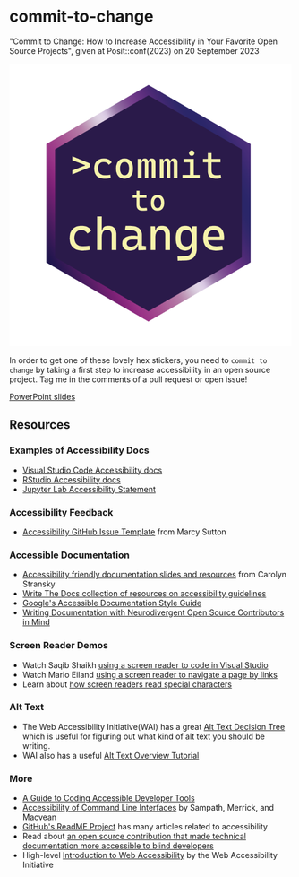 # commit-to-change
 "Commit to Change: How to Increase Accessibility in Your Favorite Open Source Projects", given at Posit::conf(2023) on 20 September 2023

![The design of a hexagon shaped sticker with a dark purple background, a purple to pink gradient border, and pale yellow text that says "commit to change". The word "commit" is stylized to bring to mind the concept of running a "git commit" command on a command line interface.](hex-sticker.png)

In order to get one of these lovely hex stickers, you need to `commit to change` by taking a first step to increase accessibility in an open source project. Tag me in the comments of a pull request or open issue! 

[PowerPoint slides](commit-to-change.pptx)

## Resources 
### Examples of Accessibility Docs
* [Visual Studio Code Accessibility docs](https://code.visualstudio.com/docs/editor/accessibility)
* [RStudio Accessibility docs](https://support.posit.co/hc/en-us/articles/360044226673-RStudio-Accessibility-Features)
* [Jupyter Lab Accessibility Statement](https://jupyter-accessibility.readthedocs.io/en/latest/resources/JupyterLab-a11y-statement.html) 

### Accessibility Feedback
* [Accessibility GitHub Issue Template](https://gist.github.com/marcysutton/346b33739135d5eaa0337e6d31704288) from Marcy Sutton 

### Accessible Documentation
* [Accessibility friendly documentation slides and resources](https://workwithcarolyn.com/speaking/a11y-friendly-documentation)  from Carolyn Stransky
* [Write The Docs collection of resources on accessibility guidelines](https://www.writethedocs.org/guide/writing/accessibility/) 
* [Google's Accessible Documentation Style Guide](https://developers.google.com/style/accessibility)
* [Writing Documentation with Neurodivergent Open Source Contributors in Mind](https://www.slideshare.net/CKRinOliver/writing-documentation-with-neurodivergent-oss-contributors-in-mind-1) 


### Screen Reader Demos
* Watch Saqib Shaikh [using a screen reader to code in Visual Studio](https://www.youtube.com/watch?v=94swlF55tVc) 
* Watch Mario Eiland [using a screen reader to navigate a page by links](https://www.youtube.com/watch?v=9rgI-kLvelc) 
* Learn about [how screen readers read special characters](https://www.elevenways.be/en/articles/screenreaders-special-characters) 


### Alt Text
* The Web Accessibility Initiative(WAI) has a great [Alt Text Decision Tree](https://www.w3.org/WAI/tutorials/images/decision-tree/) which is useful for figuring out what kind of alt text you should be writing. 
* WAI also has a useful [Alt Text Overview Tutorial](https://www.w3.org/WAI/tutorials/images/)


### More 
* [A Guide to Coding Accessible Developer Tools](https://increment.com/development/a-guide-to-coding-accessible-developer-tools/)
* [Accessibility of Command Line Interfaces](https://dl.acm.org/doi/10.1145/3411764.3445544) by Sampath, Merrick, and Macvean 
* [GitHub's ReadME Project](https://github.com/readme/topics/accessibility) has many articles related to accessibility 
* Read about [an open source contribution that made technical documentation more accessible to blind developers](https://medium.com/@kaelig/making-open-source-accessible-for-all-8131429913b1) 
* High-level [Introduction to Web Accessibility](https://www.w3.org/WAI/fundamentals/accessibility-intro/) by the Web Accessibility Initiative

